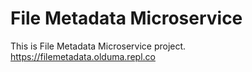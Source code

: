# File Metadata Microservice

This is File Metadata Microservice project. 
https://filemetadata.olduma.repl.co
